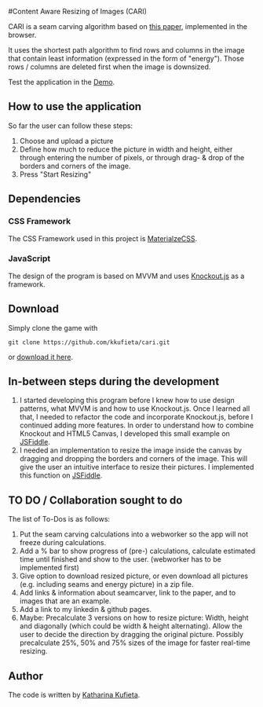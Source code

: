 #Content Aware Resizing of Images (CARI)

CARI is a seam carving algorithm based on [this paper](http://graphics.cs.cmu.edu/courses/15-463/2007_fall/hw/proj2/imret.pdf), implemented in the browser.

It uses the shortest path algorithm to find rows and columns in the image that contain least information (expressed in the form of "energy").
Those rows / columns are deleted first when the image is downsized.

Test the application in the [Demo](http://kkufieta.github.io/cari/).

## How to use the application
So far the user can follow these steps:

1. Choose and upload a picture
2. Define how much to reduce the picture in width and height, either through entering the number of pixels, or through drag- & drop of the borders and corners of the image.
3. Press "Start Resizing"

## Dependencies
### CSS Framework
The CSS Framework used in this project is [MaterialzeCSS](http://materializecss.com/).

### JavaScript
The design of the program is based on MVVM and uses [Knockout.js](http://knockoutjs.com/) as a framework.

## Download
Simply clone the game with

`git clone https://github.com/kkufieta/cari.git`

or [download it here](https://github.com/kkufieta/cari/archive/master.zip).



## In-between steps during the development
1. I started developing this program before I knew how to use design patterns, what MVVM is and how to use Knockout.js. Once I learned all that, I needed to refactor the code and incorporate Knockout.js, before I continued adding more features. In order to understand how to combine Knockout and HTML5 Canvas, I developed this small example on [JSFiddle](https://jsfiddle.net/katharinaxeniakufieta/ateos0x2/).
2. I needed an implementation to resize the image inside the canvas by dragging and dropping the borders and corners of the image. This will give the user an intuitive interface to resize their pictures. I implemented this function on [JSFiddle](https://jsfiddle.net/katharinaxeniakufieta/sbf3tsnz/).

## TO DO / Collaboration sought to do
The list of To-Dos is as follows:

1. Put the seam carving calculations into a webworker so the app will not freeze during calculations.
2. Add a % bar to show progress of (pre-) calculations, calculate estimated time until finished and show to the user. (webworker has to be implemented first)
3. Give option to download resized picture, or even download all pictures (e.g. including seams and energy picture) in a zip file.
4. Add links & information about seamcarver, link to the paper, and to images that are an example.
5. Add a link to my linkedin & github pages.
6. Maybe: Precalculate 3 versions on how to resize picture: Width, height and diagonally (which could be width & height alternating). Allow the user to decide the direction by dragging the original picture. Possibly precalculate 25%, 50% and 75% sizes of the image for faster real-time resizing.

## Author
The code is written by [Katharina Kufieta](https://www.linkedin.com/in/katharinakufieta).

